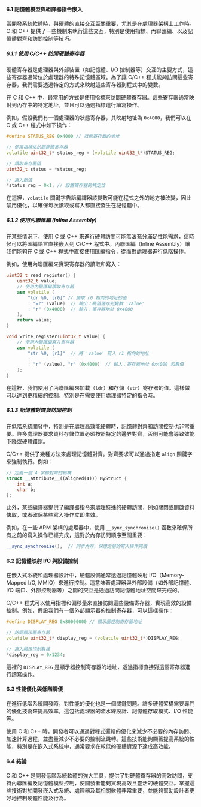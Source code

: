 

#### 6.1 **記憶體模型與組譯器指令嵌入**

當開發系統軟體時，與硬體的直接交互至關重要，尤其是在處理器架構上工作時。C 和 C++ 提供了一些機制來執行這些交互，特別是使用指標、內聯匯編、以及記憶體對齊和訪問控制等技巧。

##### 6.1.1 **使用 C/C++ 訪問硬體寄存器**

硬體寄存器是處理器與外部裝置（如記憶體、I/O 控制器等）交互的主要方式，這些寄存器通常位於處理器的特殊記憶體區域。為了讓 C/C++ 程式能夠訪問這些寄存器，我們需要透過特定的方式來映射這些寄存器到程式中的變數。

在 C 和 C++ 中，最常用的方式是使用指標來訪問硬體寄存器。這些寄存器通常映射到內存中的特定地址，並且可以通過指標進行讀寫操作。

例如，假設我們有一個處理器的狀態寄存器，其映射地址為 `0x4000`，我們可以在 C 或 C++ 程式中如下操作：

```cpp
#define STATUS_REG 0x4000 // 狀態寄存器的地址

// 使用指標來訪問硬體寄存器
volatile uint32_t* status_reg = (volatile uint32_t*)STATUS_REG;

// 讀取寄存器值
uint32_t status = *status_reg;

// 寫入新值
*status_reg = 0x1; // 設置寄存器的特定位
```

在這裡，`volatile` 關鍵字告訴編譯器該變數可能在程式之外的地方被改變，因此禁用優化，以確保每次讀取或寫入都直接發生在記憶體中。

##### 6.1.2 **使用內聯匯編 (Inline Assembly)**

在某些情況下，使用 C 或 C++ 來進行硬體訪問可能無法充分滿足性能需求，這時候可以將匯編語言直接嵌入到 C/C++ 程式中。內聯匯編（Inline Assembly）讓我們能夠在 C 或 C++ 程式中直接使用匯編指令，從而對處理器進行低階操作。

例如，使用內聯匯編來實現寄存器的讀取和寫入：

```cpp
uint32_t read_register() {
    uint32_t value;
    // 使用內聯匯編讀取寄存器
    asm volatile (
        "ldr %0, [r0]" // 讀取 r0 指向的地址的值
        : "=r" (value)  // 輸出：將值儲存到變數 'value'
        : "r" (0x4000)  // 輸入：寄存器地址 0x4000
    );
    return value;
}

void write_register(uint32_t value) {
    // 使用內聯匯編寫入寄存器
    asm volatile (
        "str %0, [r1]"  // 將 'value' 寫入 r1 指向的地址
        : 
        : "r" (value), "r" (0x4000)  // 輸入：寄存器地址 0x4000 和數值
    );
}
```

在這裡，我們使用了內聯匯編來加載（`ldr`）和存儲（`str`）寄存器的值。這樣做可以達到更精細的控制，特別是在需要使用處理器特定的指令時。

##### 6.1.3 **記憶體對齊與訪問控制**

在低階系統開發中，特別是在處理高效能硬體時，記憶體對齊和訪問控制也非常重要。許多處理器要求資料存儲位置必須按照特定的邊界對齊，否則可能會導致效能下降或硬體錯誤。

C/C++ 提供了幾種方法來處理記憶體對齊。對齊要求可以通過指定 `align` 關鍵字來強制執行。例如：

```cpp
// 定義一個 4 字節對齊的結構
struct __attribute__((aligned(4))) MyStruct {
    int a;
    char b;
};
```

此外，某些編譯器提供了編譯器指令來處理特殊的硬體訪問，例如關閉或開啟資料快取，或者確保某些寫入操作立即生效。

例如，在一些 ARM 架構的處理器中，使用 `__sync_synchronize()` 函數來確保所有之前的寫入操作已經完成，這對於內存訪問順序至關重要：

```cpp
__sync_synchronize();  // 同步內存，保證之前的寫入操作完成
```

#### 6.2 **記憶體映射 I/O 與設備控制**

在嵌入式系統和處理器設計中，硬體設備通常透過記憶體映射 I/O（Memory-Mapped I/O, MMIO）來進行控制。這意味著處理器與外部設備（如外部記憶體、I/O 端口、外部控制器等）之間的交互是通過訪問記憶體地址空間來完成的。

C/C++ 程式可以使用指標和偏移量來直接訪問這些設備寄存器，實現高效的設備控制。例如，假設我們有一個外部顯示器的控制寄存器，可以這樣操作：

```cpp
#define DISPLAY_REG 0x80000000 // 顯示器控制寄存器地址

// 訪問顯示器寄存器
volatile uint32_t* display_reg = (volatile uint32_t*)DISPLAY_REG;

// 寫入顯示控制數據
*display_reg = 0x1234;
```

這裡的 `DISPLAY_REG` 是顯示器控制寄存器的地址，透過指標直接對這個寄存器進行讀寫操作。

#### 6.3 **性能優化與低階調優**

在進行低階系統開發時，對性能的優化也是一個關鍵問題。許多硬體架構需要專門的優化技術來提高效率，這包括處理器的流水線設計、記憶體存取模式、I/O 性能等。

使用 C 和 C++ 時，開發者可以通過對程式邏輯的優化來減少不必要的內存訪問、加速計算過程，並盡量減少不必要的控制流跳轉。這些技術能夠顯著提高系統的性能，特別是在嵌入式系統中，通常要求在較低的硬體資源下達成高效能。

#### 6.4 **結論**

C 和 C++ 是開發低階系統軟體的強大工具，提供了對硬體寄存器的高效訪問，支持內聯匯編及記憶體模型控制，使開發者能夠實現高效且靈活的硬體交互。掌握這些技術對於開發嵌入式系統、處理器及其相關軟體非常重要，並能夠幫助設計者更好地控制硬體性能及行為。